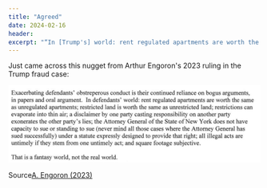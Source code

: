 ```yaml
---
title: "Agreed"
date: 2024-02-16
header:
excerpt: "“In [Trump's] world: rent regulated apartments are worth the same as unregulated apartments; restricted land is worth the same as unrestricted land; restrictions can evaporate into thin air; [...] and square footage subjective. That is a fantasy world, not the real world.” A. Engoron"
---
```

Just came across this nugget from Arthur Engoron's 2023 ruling in the Trump fraud case:

<img src="/assets/images/engoron.png">

Source<a href='https://s3.documentcloud.org/documents/23991865/trump-ny-fraud-ruling.pdf'>A. Engoron (2023)</a>
